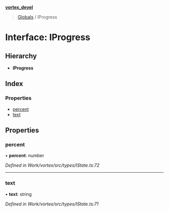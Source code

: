 **[vortex_devel](../README.md)**

> [Globals](../globals.md) / IProgress

# Interface: IProgress

## Hierarchy

* **IProgress**

## Index

### Properties

* [percent](iprogress.md#percent)
* [text](iprogress.md#text)

## Properties

### percent

•  **percent**: number

*Defined in Work/vortex/src/types/IState.ts:72*

___

### text

•  **text**: string

*Defined in Work/vortex/src/types/IState.ts:71*

